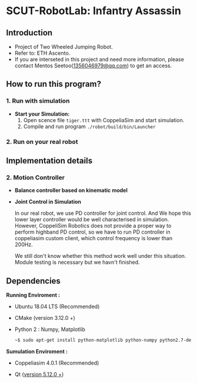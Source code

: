 # **SCUT-RobotLab: Infantry Assassin**
## **Introduction**
- Project of Two Wheeled Jumping Robot. 
- Refer to: ETH Ascento.
- If you are interseted in this project and need more information, please contact Mentos Seetoo(1356046979@qq.com) to get an access.

## **How to run this program**?

### **1. Run with simulation**

- **Start your Simulation:**
  1. Open scence file `tiger.ttt` with CoppeliaSim and start simulation.
  2. Compile and run program `./robot/build/bin/Launcher`

### **2. Run on your real robot** 

## **Implementation details**


### **2. Motion Controller**
- **Balance controller based on kinematic model**


- **Joint Control in Simulation**

  In our real robot, we use PD controller for joint control. And We hope this lower layer controller would be well characterised in simulation. However, CoppeliSim Robotics does not provide a proper way to perform highband PD control, so we have to run PD controller in coppeliasim custom client, which control frequency is lower than 200Hz.

  We still don't know whether this method work well under this situation. Module testing is necessary but we havn't finished.



## **Dependencies**

**Running Enviroment :**

- Ubuntu 18.04 LTS (Recommended)

- CMake (version 3.12.0 +) 

- Python 2 : Numpy,  Matplotlib

  ```bash
  ~$ sudo apt-get install python-matplotlib python-numpy python2.7-dev
  ```

**Sumulation Enviroment :**

- Coppeliasim 4.0.1 (Recommended)

- Qt ([version 5.12.0 +](http://download.qt.io/archive/qt/5.12/5.12.9/))

